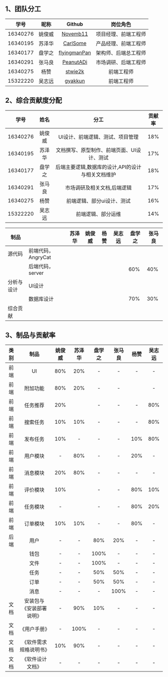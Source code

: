 
## 1、团队分工


|学号|昵称|Github|岗位角色|
|:--:|:--:|:--:|:--:|
|16340276|姚俊威|[Novemb11](https://github.com/Novemb11)|项目经理、前端工程师|
|16340195|苏泽华|[CarlSome](https://github.com/CarlSome)|产品经理、前端工程师|
|16340177|盘学之|[flyingmanPan](https://github.com/flyingmanPan)|架构师、后端总工程师|
|16340291|张马良|[PeanutADi](https://github.com/PeanutADi)|市场调研、后端工程师|
|16340275|杨赞|[stwie2k](https://github.com/stwie2k)|前端工程师|
|15322220|吴志远|[gyakkun](https://github.com/gyakkun)|前端工程师|



## 2、综合贡献度分配

|学号|姓名|分工|贡献率|
|:--:|:--:|:--:|:--:|
|16340276|姚俊威|UI设计、前端逻辑、测试、项目管理|18%|
|16340195|苏泽华|文档撰写、原型制作、前端页面、UI设计、测试|17%|
|16340177|盘学之|后端主要逻辑,数据库的设计,API的设计与相关文档维护|18%|
|16340291|张马良|市场调研及相关文档,后端逻辑|17%|
|16340275|杨赞|前端逻辑、部分ui设计、测试|16%|
|15322220|吴志远|前端逻辑、部分运维|14%|

| 制品       |                    | 苏泽华 | 姚俊威 | 杨赞 | 吴志远 | 盘学之 | 张马良 |
| ---------- | ------------------ | ------ | ------ | ---- | ------ | ------ | ------ |
| 源代码     | 前端代码，AngryCat |        |        |      |        |        |        |
|            | 后端代码，server   |        |        |      |        | 60%    | 40%    |
| 分析与设计 | UI设计             |        |        |      |        |        |        |
|            | 数据库设计         |        |        |      |        | 70%    | 30%    |
| 综合贡献   |                    |        |        |      |        |        |        |


## 3、制品与贡献率

|类别|制品|姚俊威|苏泽华|盘学之|张马良|杨赞|吴志远|
|:--:|:--:|:--:|:--:|:--:|:--:|:--:|:--:|
|前端|UI|80%|20%|-|-|-|-|
|前端|附加功能|80%|20%|-|-||-|
|前端|任务推荐|20%||-|-|-|80%|
|前端|搜索任务|10%|10%|-|-|-|80%|
|前端|发布任务|10%|-|-|-|10%|80%|
|前端|用户模块|-|80%|-|-|20%|-|
|前端|消息模块|20%|80%|-|-|-|-|
|前端|评价模块|10%||-|-|80%|10%|
|前端|任务模块|-||-|-|80%|20%|
|前端|订单模块|10%|10%|-|-|80%|-|
|后端|用户|-|-|80%|20%|-|-|
| |钱包|-|-|100%|-|-|-|
| |文件|-|-|100%|-|-|-|
| |任务|-|-|50%|50%|-|-|
| |订单|-|-|50%|50%|-|-|
| |消息|-|-|-|100%|-|-|
|文档|安装包与《安装部署说明》|-|90%|10%|-|-|-|
|文档|《用户手册》|-|100%|-|-|-|-|
|文档|《软件需求规格说明书》|10%|90%|-|-|-|-|
|文档|《软件设计文档》|-|-|-|-|-|-|
